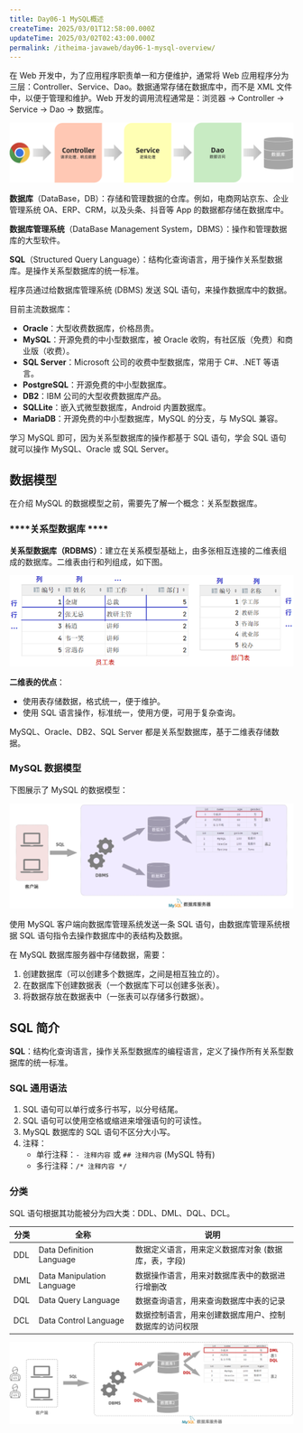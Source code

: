 ```yaml
---
title: Day06-1 MySQL概述
createTime: 2025/03/01T12:58:00.000Z
updateTime: 2025/03/02T02:43:00.000Z
permalink: /itheima-javaweb/day06-1-mysql-overview/
---
```


在 Web 开发中，为了应用程序职责单一和方便维护，通常将 Web 应用程序分为三层：Controller、Service、Dao。数据通常存储在数据库中，而不是 XML 文件中，以便于管理和维护。Web 开发的调用流程通常是：浏览器 -> Controller -> Service -> Dao -> 数据库。


![image.png](assets/ae9018a9b04c0e9993b5f13f07b9f8d5.png)


**数据库**（DataBase，DB）：存储和管理数据的仓库。例如，电商网站京东、企业管理系统 OA、ERP、CRM，以及头条、抖音等 App 的数据都存储在数据库中。


**数据库管理系统**（DataBase Management System，DBMS）：操作和管理数据库的大型软件。


**SQL**（Structured Query Language）：结构化查询语言，用于操作关系型数据库。是操作关系型数据库的统一标准。


程序员通过给数据库管理系统 (DBMS) 发送 SQL 语句，来操作数据库中的数据。


目前主流数据库：

- **Oracle**：大型收费数据库，价格昂贵。
- **MySQL**：开源免费的中小型数据库，被 Oracle 收购，有社区版（免费）和商业版（收费）。
- **SQL Server**：Microsoft 公司的收费中型数据库，常用于 C#、.NET 等语言。
- **PostgreSQL**：开源免费的中小型数据库。
- **DB2**：IBM 公司的大型收费数据库产品。
- **SQLLite**：嵌入式微型数据库，Android 内置数据库。
- **MariaDB**：开源免费的中小型数据库，MySQL 的分支，与 MySQL 兼容。

学习 MySQL 即可，因为关系型数据库的操作都基于 SQL 语句，学会 SQL 语句就可以操作 MySQL、Oracle 或 SQL Server。


## ******数据模型******


在介绍 MySQL 的数据模型之前，需要先了解一个概念：关系型数据库。


### ******关系型数据库** ****


**关系型数据库（RDBMS）**：建立在关系模型基础上，由多张相互连接的二维表组成的数据库。二维表由行和列组成，如下图。


![image.png](assets/d4a1951c46a9cf7478a3168cd5fbc280.png)


**二维表的优点**：

- 使用表存储数据，格式统一，便于维护。
- 使用 SQL 语言操作，标准统一，使用方便，可用于复杂查询。

MySQL、Oracle、DB2、SQL Server 都是关系型数据库，基于二维表存储数据。


### ******MySQL 数据模型******


下图展示了 MySQL 的数据模型：


![image.png](assets/178bebf4a3a8a6270c27592d58903a8d.png)


使用 MySQL 客户端向数据库管理系统发送一条 SQL 语句，由数据库管理系统根据 SQL 语句指令去操作数据库中的表结构及数据。


在 MySQL 数据库服务器中存储数据，需要：

1. 创建数据库（可以创建多个数据库，之间是相互独立的）。
2. 在数据库下创建数据表（一个数据库下可以创建多张表）。
3. 将数据存放在数据表中（一张表可以存储多行数据）。

## ******SQL 简介******


**SQL**：结构化查询语言，操作关系型数据库的编程语言，定义了操作所有关系型数据库的统一标准。


### ******SQL 通用语法******

1. SQL 语句可以单行或多行书写，以分号结尾。
2. SQL 语句可以使用空格或缩进来增强语句的可读性。
3. MySQL 数据库的 SQL 语句不区分大小写。
4. 注释：
	- 单行注释：`- 注释内容` 或 `## 注释内容` (MySQL 特有)
	- 多行注释：`/* 注释内容 */`

### ******分类******


SQL 语句根据其功能被分为四大类：DDL、DML、DQL、DCL。


| 分类  | 全称                         | 说明                          |
| --- | -------------------------- | --------------------------- |
| DDL | Data Definition Language   | 数据定义语言，用来定义数据库对象 (数据库，表，字段) |
| DML | Data Manipulation Language | 数据操作语言，用来对数据库表中的数据进行增删改     |
| DQL | Data Query Language        | 数据查询语言，用来查询数据库中表的记录         |
| DCL | Data Control Language      | 数据控制语言，用来创建数据库用户、控制数据库的访问权限 |


![image.png](assets/77479075338b109a04ef26e484946bb5.png)

